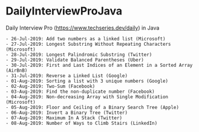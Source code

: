 # DailyInterviewProJava

Daily Interview Pro (https://www.techseries.dev/daily) in Java

	- 26-Jul-2019: Add two numbers as a linked list (Microsoft)
	- 27-Jul-2019: Longest Substring Without Repeating Characters (Microsoft)
	- 28-Jul-2019: Longest Palindromic Substring (Twitter)
	- 29-Jul-2019: Validate Balanced Parentheses (Uber)
	- 30-Jul-2019: First and Last Indices of an Element in a Sorted Array (AirBnB)
	- 31-Jul-2019: Reverse a Linked List (Google)
	- 01-Aug-2019: Sorting a list with 3 unique numbers (Google)
	- 02-Aug-2019: Two-Sum (Facebook)
	- 03-Aug-2019: Find the non-duplicate number (Facebook)
	- 04-Aug-2019: Non-decreasing Array with Single Modification (Microsoft)
	- 05-Aug-2019: Floor and Ceiling of a Binary Search Tree (Apple)
	- 06-Aug-2019: Invert a Binary Tree (Twitter)
	- 07-Aug-2019: Maximum In A Stack (Twitter)
	- 08-Aug-2019: Number of Ways to Climb Stairs (LinkedIn)
